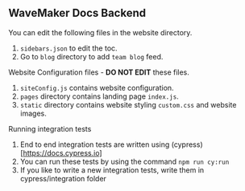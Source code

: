 WaveMaker Docs Backend
---

You can edit the following files in the website directory. 

1. `sidebars.json` to edit the toc.
2. Go to `blog` directory to add `team blog` feed.  

Website Configuration files - **DO NOT EDIT** these files. 

1. `siteConfig.js` contains website configuration. 
2. `pages` directory contains landing page `index.js`. 
2. `static` directory contains website styling `custom.css` and website images. 

Running integration tests

1. End to end integration tests are written using (cypress)[https://docs.cypress.io] 
2. You can run these tests by using the command `npm run cy:run`
3. If you like to write a new integration tests, write them in cypress/integration folder



